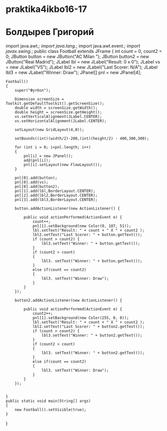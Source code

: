 # praktika4ikbo16-17
# Болдырев Григорий

import java.awt.*;
import java.lang.*;
import java.awt.event.*;
import javax.swing.*;
public class Football extends JFrame
{
    int count = 0, count2 = 0;
    JButton button = new JButton("AC Milan ");
    JButton button2 = new JButton("Real Madrid");
    JLabel lbl = new JLabel("Result: 0 x 0");
    JLabel vs = new JLabel("VS");
    JLabel lbl2 = new JLabel("Last Scorer: N/A");
    JLabel lbl3 = new JLabel("Winner: Draw");
    JPanel[] pnl = new JPanel[4];

    Football()
    {
        super("Футбол");

        Dimension screenSize = Toolkit.getDefaultToolkit().getScreenSize();
        double width = screenSize.getWidth();
        double height = screenSize.getHeight();
        vs.setVerticalAlignment(JLabel.CENTER);
        vs.setHorizontalAlignment(JLabel.CENTER);

        setLayout(new GridLayout(4,0));

        setBounds((int)(width/2)-200,(int)(height/2) - 400,300,300);

        for (int i = 0; i<pnl.length; i++)
        {
            pnl[i] = new JPanel();
            add(pnl[i]);
            pnl[i].setLayout(new FlowLayout());
        }

        pnl[0].add(button);
        pnl[0].add(vs);
        pnl[0].add(button2);
        pnl[1].add(lbl,BorderLayout.CENTER);
        pnl[2].add(lbl2,BorderLayout.CENTER);
        pnl[3].add(lbl3,BorderLayout.CENTER);

        button.addActionListener(new ActionListener() {

            public void actionPerformed(ActionEvent e) {
                count++;
                pnl[1].setBackground(new Color(0, 187, 51));
                lbl.setText("Result: " + count + " X " + count2 );
                lbl2.setText("Last Scorer: " + button.getText());
                if (count > count2) {
                    lbl3.setText("Winner: " + button.getText());
                }
                if (count2 > count)
                {
                    lbl3. setText("Winner: " + button.getText());
                }
                else if(count == count2)
                {
                    lbl3. setText("Winner: Draw");
                }
            }
        });

        button2.addActionListener(new ActionListener() {

            public void actionPerformed(ActionEvent e) {
                count2++;
                pnl[1].setBackground(new Color(255, 0, 0));
                lbl.setText("Result: " + count + " X " + count2 );
                lbl2.setText("Last Scorer: " + button2.getText());
                if (count > count2) {
                    lbl3.setText("Winner: " + button2.getText());
                }
                if (count2 > count)
                {
                    lbl3. setText("Winner: " + button2.getText());
                }
                else if(count == count2)
                {
                    lbl3. setText("Winner: Draw");
                }
            }
        });


    }
    public static void main(String[] args)
    {
        new Football().setVisible(true);
    }
}
